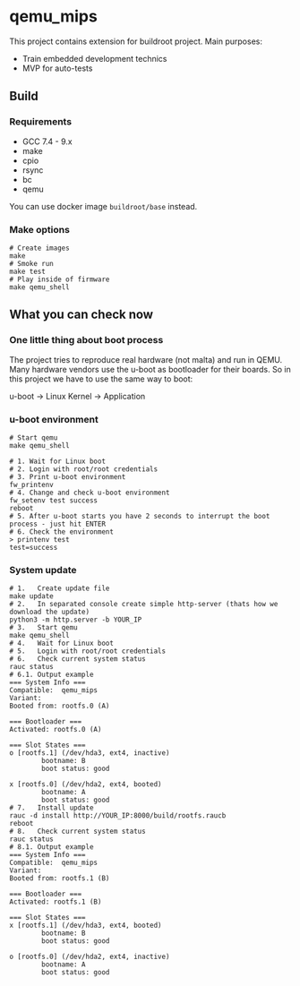 # qemu_mips
This project contains extension for buildroot project.
Main purposes:
- Train embedded development technics
- MVP for auto-tests

## Build
### Requirements
- GCC 7.4 - 9.x
- make
- cpio
- rsync
- bc
- qemu

You can use docker image `buildroot/base` instead.

### Make options
```shell
# Create images
make
# Smoke run
make test
# Play inside of firmware
make qemu_shell
```

## What you can check now
### One little thing about boot process
The project tries to reproduce real hardware (not malta) and run in QEMU. Many hardware vendors use the u-boot as bootloader for their boards.
So in this project we have to use the same way to boot:

u-boot -> Linux Kernel -> Application

### u-boot environment
```shell
# Start qemu
make qemu_shell

# 1. Wait for Linux boot
# 2. Login with root/root credentials
# 3. Print u-boot environment
fw_printenv
# 4. Change and check u-boot environment
fw_setenv test success
reboot
# 5. After u-boot starts you have 2 seconds to interrupt the boot process - just hit ENTER
# 6. Check the environment
> printenv test
test=success
```

### System update
```shell
# 1.   Create update file
make update
# 2.   In separated console create simple http-server (thats how we download the update)
python3 -m http.server -b YOUR_IP
# 3.   Start qemu
make qemu_shell
# 4.   Wait for Linux boot
# 5.   Login with root/root credentials
# 6.   Check current system status
rauc status
# 6.1. Output example
=== System Info ===
Compatible:  qemu_mips
Variant:     
Booted from: rootfs.0 (A)

=== Bootloader ===
Activated: rootfs.0 (A)

=== Slot States ===
o [rootfs.1] (/dev/hda3, ext4, inactive)
        bootname: B
        boot status: good

x [rootfs.0] (/dev/hda2, ext4, booted)
        bootname: A
        boot status: good
# 7.   Install update
rauc -d install http://YOUR_IP:8000/build/rootfs.raucb
reboot
# 8.   Check current system status
rauc status
# 8.1. Output example
=== System Info ===
Compatible:  qemu_mips
Variant:     
Booted from: rootfs.1 (B)

=== Bootloader ===
Activated: rootfs.1 (B)

=== Slot States ===
x [rootfs.1] (/dev/hda3, ext4, booted)
        bootname: B
        boot status: good

o [rootfs.0] (/dev/hda2, ext4, inactive)
        bootname: A
        boot status: good
```
